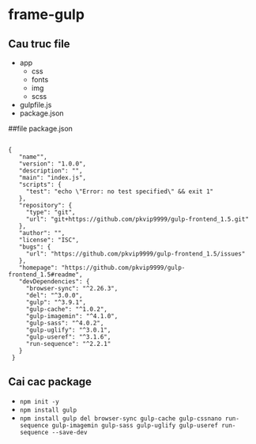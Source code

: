 # frame-gulp

## Cau truc file

* app
    * css
    * fonts
    * img
    * scss
* gulpfile.js
* package.json
    
##file package.json
````

{
   "name"",
   "version": "1.0.0",
   "description": "",
   "main": "index.js",
   "scripts": {
     "test": "echo \"Error: no test specified\" && exit 1"
   },
   "repository": {
     "type": "git",
     "url": "git+https://github.com/pkvip9999/gulp-frontend_1.5.git"
   },
   "author": "",
   "license": "ISC",
   "bugs": {
     "url": "https://github.com/pkvip9999/gulp-frontend_1.5/issues"
   },
   "homepage": "https://github.com/pkvip9999/gulp-frontend_1.5#readme",
   "devDependencies": {
     "browser-sync": "^2.26.3",
     "del": "^3.0.0",
     "gulp": "^3.9.1",
     "gulp-cache": "^1.0.2",
     "gulp-imagemin": "^4.1.0",
     "gulp-sass": "^4.0.2",
     "gulp-uglify": "^3.0.1",
     "gulp-useref": "^3.1.6",
     "run-sequence": "^2.2.1"
   }
 }
````

## Cai cac package
* `npm init -y`
* `npm install gulp`
* `npm install gulp del browser-sync gulp-cache gulp-cssnano run-sequence gulp-imagemin gulp-sass gulp-uglify gulp-useref run-sequence --save-dev`
